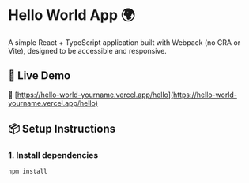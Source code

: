 # Hello World App 🌍

A simple React + TypeScript application built with Webpack (no CRA or Vite), designed to be accessible and responsive.

## 🚀 Live Demo

🔗 [https://hello-world-yourname.vercel.app/hello](https://hello-world-yourname.vercel.app/hello)

## 📦 Setup Instructions

### 1. Install dependencies

```bash
npm install
```
